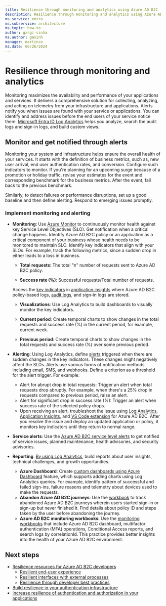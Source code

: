 ```yaml
---
title: Resilience through monitoring and analytics using Azure AD B2C
description: Resilience through monitoring and analytics using Azure AD B2C
ms.service: entra
ms.subservice: architecture
ms.topic: how-to
author: gargi-sinha
ms.author: gasinh
manager: martinco
ms.date: 06/26/2024
---
```


# Resilience through monitoring and analytics

Monitoring maximizes the availability and performance of your applications and services. It delivers a comprehensive solution for collecting, analyzing, and acting on telemetry from your infrastructure and applications. Alerts notify you when issues are found with your service or applications. You can identify and address issues before the end users of your service notice them. [Microsoft Entra ID Log Analytics](https://azure.microsoft.com/services/monitor/?OCID=AID2100131_SEM_6d16332c03501fc9c1f46c94726d2264:G:s&ef_id=6d16332c03501fc9c1f46c94726d2264:G:s&msclkid=6d16332c03501fc9c1f46c94726d2264#features) helps you analyze, search the audit logs and sign-in logs, and build custom views.

## Monitor and get notified through alerts

Monitoring your system and infrastructure helps ensure the overall health of your services. It starts with the definition of business metrics, such as, new user arrival, end user authentication rates, and conversion. Configure such indicators to monitor. If you're planning for an upcoming surge because of a promotion or holiday traffic, revise your estimates for the event and corresponding benchmark for the business metrics. After the event, fall back to the previous benchmark.

Similarly, to detect failures or performance disruptions, set up a good baseline and then define alerting. Respond to emerging issues promptly.

### Implement monitoring and alerting

- **Monitoring**: Use [Azure Monitor](/azure/active-directory-b2c/azure-monitor) to continuously monitor health against key Service Level Objectives (SLO). Get notification when a critical change happens. Identify Azure AD B2C policy or an application as a critical component of your business whose health needs to be monitored to maintain SLO. Identify key indicators that align with your SLOs.
For example, track the following metrics, since a sudden drop in either leads to a loss in business.

  - **Total requests**: The total "n" number of requests sent to Azure AD B2C policy.

  - **Success rate (%)**: Successful requests/Total number of requests.

  Access the [key indicators](/azure/active-directory-b2c/view-audit-logs) in [application insights](/azure/active-directory-b2c/analytics-with-application-insights) where Azure AD B2C policy-based logs, [audit logs](/azure/active-directory-b2c/analytics-with-application-insights), and sign-in logs are stored.  

   - **Visualizations**: Use Log Analytics to build dashboards to visually monitor the key indicators.

   - **Current period**: Create temporal charts to show changes in the total requests and success rate (%) in the current period, for example, current week.

   - **Previous period**: Create temporal charts to show changes in the total requests and success rate (%) over some previous period.

- **Alerting**: Using Log Analytics, define [alerts](/azure/azure-monitor/alerts/alerts-create-new-alert-rule) triggered when there are sudden changes in the key indicators. These changes might negatively affect the SLOs. Alerts use various forms of notification methods including email, SMS, and webhooks. Define a criterion as a threshold for the alert trigger. For example:
  - Alert for abrupt drop in total requests: Trigger an alert when total requests drop abruptly. For example, when there's a 25% drop in requests compared to previous period, raise an alert.  
  - Alert for significant drop in success rate (%): Trigger an alert when success rate of the selected policy drops.
  - Upon receiving an alert, troubleshoot the issue using [Log Analytics](/azure/azure-monitor/visualize/workbooks-view-designer-conversion-overview), [Application Insights](/azure/active-directory-b2c/troubleshoot-with-application-insights), and [VS Code extension](https://marketplace.visualstudio.com/items?itemName=AzureADB2CTools.aadb2c) for Azure AD B2C. After you resolve the issue and deploy an updated application or policy, it monitors key indicators until they return to normal range.

- **Service alerts**: Use the [Azure AD B2C service level alerts](/azure/service-health/service-health-overview) to get notified of service issues, planned maintenance, health advisories, and security advisories.

- **Reporting**: [By using Log Analytics](~/identity/monitoring-health/howto-integrate-activity-logs-with-azure-monitor-logs.yml), build reports about user insights, technical challenges, and growth opportunities.
  - **Azure Dashboard**: Create [custom dashboards using Azure Dashboard](/azure/azure-monitor/app/overview-dashboard#create-custom-kpi-dashboards-using-application-insights) feature, which supports adding charts using Log Analytics queries. For example, identify pattern of successful and failed sign-ins, failure reasons and telemetry about devices used to make the requests.
  - **Abandon Azure AD B2C journeys**: Use the [workbook](https://github.com/azure-ad-b2c/siem#list-of-abandon-journeys) to track abandoned Azure AD B2C journeys wherein users started sign-in or sign-up but never finished it. Find details about policy ID and steps taken by the user before abandoning the journey.
  - **Azure AD B2C monitoring workbooks**: Use the [monitoring workbooks](https://github.com/azure-ad-b2c/siem) that include Azure AD B2C dashboard, multifactor authentication (MFA) operations, Conditional Access reports, and search logs by correlationId. This practice provides better insights into the health of your Azure AD B2C environment.
  
## Next steps

- [Resilience resources for Azure AD B2C developers](resilience-b2c.md)
  - [Resilient end-user experience](resilient-end-user-experience.md)
  - [Resilient interfaces with external processes](resilient-external-processes.md)
  - [Resilience through developer best practices](resilience-b2c-developer-best-practices.md)
- [Build resilience in your authentication infrastructure](resilience-in-infrastructure.md)
- [Increase resilience of authentication and authorization in your applications](resilience-app-development-overview.md)
